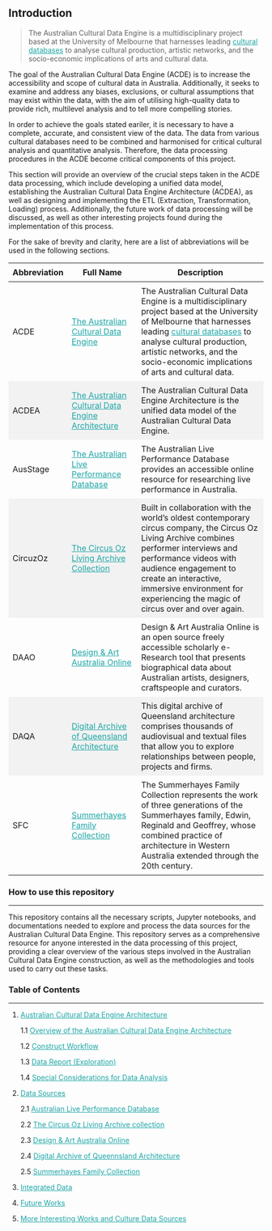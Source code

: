 ## Introduction

> The Australian Cultural Data Engine is a multidisciplinary project based at the University of Melbourne that harnesses leading [cultural databases](https://www.acd-engine.org/partners) to analyse cultural production, artistic networks, and the socio-economic implications of arts and cultural data. 

The goal of the Australian Cultural Data Engine (ACDE) is to increase the accessibility and scope of cultural data in Australia. Additionally, it seeks to examine and address any biases, exclusions, or cultural assumptions that may exist within the data, with the aim of utilising high-quality data to provide rich, multilevel analysis and to tell more compelling stories.

In order to achieve the goals stated eariler, it is necessary to have a complete, accurate, and consistent view of the data. The data from various cultural databases need to be combined and harmonised for critical cultural analysis and quantitative analysis. Therefore, the data processing procedures in the ACDE become critical components of this project. 

This section will provide an overview of the crucial steps taken in the ACDE data processing, which include developing a unified data model, establishing the Australian Cultural Data Engine Architecture (ACDEA), as well as designing and implementing the ETL (Extraction, Transformation, Loading) process. Additionally, the future work of data processing will be discussed, as well as other interesting projects found during the implementation of this process.

For the sake of brevity and clarity, here are a list of abbreviations will be used in the following sections.

<style>
  /* CSS for zebra-striped table */
  table {
    border-collapse: collapse;
    width: 100%;
  }

  th, td {
    padding: 8px;
  }

  /* Zebra striping */
  tr:nth-child(even) {
    background-color: #f2f2f2;
  }
</style>

| Abbreviation | Full Name                                                                                                                                                            | Description                                                                                                                                                                                                                                                                                                |
| ------------ | -------------------------------------------------------------------------------------------------------------------------------------------------------------------- | ---------------------------------------------------------------------------------------------------------------------------------------------------------------------------------------------------------------------------------------------------------------------------------------------------------- |
| ACDE         | [The Australian Cultural Data Engine](https://www.acd-engine.org/)                                                                                                   | The Australian Cultural Data Engine is a multidisciplinary project based at the University of Melbourne that harnesses leading [cultural databases](https://www.acd-engine.org/partners) to analyse cultural production, artistic networks, and the socio-economic implications of arts and cultural data. |
| ACDEA        | [The Australian Cultural Data Engine Architecture](https://acd-engine.github.io/jupyterbook/ivy_2_architecture.html)                                                                                                                     | The Australian Cultural Data Engine Architecture is the unified data model of the Australian Cultural Data Engine.                                                                                                                                                                                       |
| AusStage     | [The Australian Live Performance Database](https://www.ausstage.edu.au/pages/browse/)                                                                                | The Australian Live Performance Database provides an accessible online resource for researching live performance in Australia.                                                                                                                                                                             |
| CircuzOz     | [The Circus Oz Living Archive Collection](https://circusozlivingarchive.com/)                                                                                        | Built in collaboration with the world’s oldest contemporary circus company, the Circus Oz Living Archive combines performer interviews and performance videos with audience engagement to create an interactive, immersive environment for experiencing the magic of circus over and over again.           |
| DAAO         | [Design & Art Australia Online](https://www.daao.org.au/)                                                                                                            | Design & Art Australia Online is an open source freely accessible scholarly e-Research tool that presents biographical data about Australian artists, designers, craftspeople and curators.                                                                                                                |
| DAQA         | [Digital Archive of Queensland Architecture](https://qldarch.net/)                                                                                                   | This digital archive of Queensland architecture comprises thousands of audiovisual and textual files that allow you to explore relationships between people, projects and firms.                                                                                                                           |
| SFC          | [Summerhayes Family Collection](https://catalogue.curtin.edu.au/discovery/collectionDiscovery?vid=61CUR_INST:CUR_SPECIAL_COLLECTIONS&collectionId=81190473680001951) | The Summerhayes Family Collection represents the work of three generations of the Summerhayes family, Edwin, Reginald and Geoffrey, whose combined practice of architecture in Western Australia extended through the 20th century.

### How to use this repository
---
This repository contains all the necessary scripts, Jupyter notebooks, and documentations needed to explore and process the data sources for the Australian Cultural Data Engine. This repository serves as a comprehensive resource for anyone interested in the data processing of this project, providing a clear overview of the various steps involved in the Australian Cultural Data Engine construction, as well as the methodologies and tools used to carry out these tasks. 

### Table of Contents
---

1. [Australian Cultural Data Engine Architecture](https://acd-engine.github.io/jupyterbook/ivy_2_architecture.html)
   
   1.1 [Overview of the Australian Cultural Data Engine Architecture](https://acd-engine.github.io/jupyterbook/ivy_2_architecture.html#overview-of-the-australian-cultural-data-engine-architecture)
   
   1.2 [Construct Workflow](https://acd-engine.github.io/jupyterbook/ivy_2_architecture.html#construction-workflow)
   
   1.3 [Data Report (Exploration)](https://acd-engine.github.io/jupyterbook/ivy_2_architecture.html#data-report)
   
   1.4 [Special Considerations for Data Analysis](https://acd-engine.github.io/jupyterbook/ivy_2_architecture.html#special-considerations-for-data-analysis)

2. [Data Sources](https://acd-engine.github.io/jupyterbook/ivy_3_0_data_sources.html)

    2.1 [Australian Live Performance Database](https://acd-engine.github.io/jupyterbook/ivy_3_1_ausstage.html)
   
    2.2 [The Circus Oz Living Archive collection](https://acd-engine.github.io/jupyterbook/ivy_3_3_circusoz.html)
   
    2.3 [Design & Art Australia Online](https://acd-engine.github.io/jupyterbook/ivy_3_4_daao.html)
   
    2.4 [Digital Archive of Queennsland Architecture](https://acd-engine.github.io/jupyterbook/ivy_3_5_daqa.html)
   
    2.5 [Summerhayes Family Collection](https://acd-engine.github.io/jupyterbook/ivy_3_6_summerhayes.html)

3. [Integrated Data](https://acd-engine.github.io/jupyterbook/ivy_4_integrated_data.html)

4. [Future Works](https://acd-engine.github.io/jupyterbook/ivy_5_future_works.html)

5. [More Interesting Works and Culture Data Sources](https://acd-engine.github.io/jupyterbook/ivy_7_more_interesting_works.html)

<style>
  a {
    color: #1ea5a6 !important;
  }
</style>
